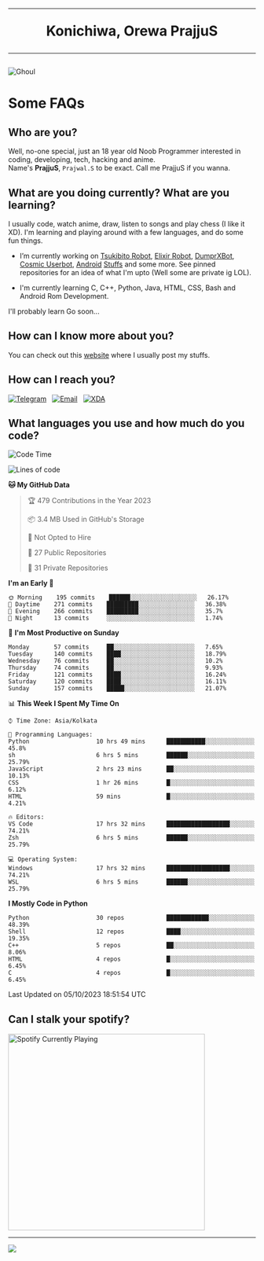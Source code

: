 <h1 align="center"><hr>Konichiwa, Orewa PrajjuS<hr></h1>


<img src="https://telegra.ph/file/6041d22c64479ee5ff802.jpg" alt="Ghoul"/>


<h1>Some FAQs</h1>


<h2>Who are you?</h2>

Well, no-one special, just an 18 year old Noob Programmer interested in coding, developing, tech, hacking and anime.
<br>
Name's <b>PrajjuS</b>, <code>Prajwal.S</code> to be exact. Call me PrajjuS if you wanna.


<h2>What are you doing currently? What are you learning?</h2>

I usually code, watch anime, draw, listen to songs and play chess (I like it XD). I'm learning and playing around with a few languages, and do some fun things.

- I’m currently working on <a href="Https://t.me/PrajjuSAssistantBot">Tsukibito Robot</a>, <a href="https://t.me/projectelixir_bot">Elixir Robot</a>, <a href="https://t.me/DumprXBot">DumprXBot</a>, <a href="https://github.com/SkyLab-Devs/CosmicUserbot">Cosmic Userbot</a>, <a href="https://github.com/Noob-OS">Android</a> <a href="https://github.com/PrajjuS/device_xiaomi_vince">Stuffs</a> and some more. See pinned repositories for an idea of what I'm upto (Well some are private ig LOL).

- I'm currently learning C, C++, Python, Java, HTML, CSS, Bash and Android Rom Development.

I'll probably learn Go soon...


<h2>How can I know more about you?</h2>

You can check out this <a href="https://prajjus.site">website</a> where I usually post my stuffs.


<h2>How can I reach you?</h2>

<a href="https://t.me/PrajjuS"><img src="https://img.shields.io/badge/PrajjuS-2CA5E0?style=flat-square&logo=telegram&logoColor=white" alt="Telegram"/></a>&nbsp;&nbsp;&nbsp;<a href="theprajjus@gmail.com"><img src="https://img.shields.io/badge/theprajjus@gmail.com-D14836?style=flat-square&logo=gmail&logoColor=white" alt="Email"/></a>&nbsp;&nbsp;&nbsp;<a href="https://forum.xda-developers.com/m/prajjus.10388799/"><img src="https://img.shields.io/badge/PrajjuS-F59714?style=flat-square&logo=xda-developers&logoColor=white" alt="XDA"/></a>


<h2>What languages you use and how much do you code?</h2>

<!--START_SECTION:waka-->
![Code Time](http://img.shields.io/badge/Code%20Time-422%20hrs%205%20mins-blue)

![Lines of code](https://img.shields.io/badge/From%20Hello%20World%20I%27ve%20Written-43%20Thousand%20lines%20of%20code-blue)

**🐱 My GitHub Data** 

> 🏆 479 Contributions in the Year 2023
 > 
> 📦 3.4 MB Used in GitHub's Storage 
 > 
> 🚫 Not Opted to Hire
 > 
> 📜 27 Public Repositories 
 > 
> 🔑 31 Private Repositories  
 > 
**I'm an Early 🐤** 

```text
🌞 Morning    195 commits    ██████░░░░░░░░░░░░░░░░░░░   26.17% 
🌆 Daytime    271 commits    █████████░░░░░░░░░░░░░░░░   36.38% 
🌃 Evening    266 commits    █████████░░░░░░░░░░░░░░░░   35.7% 
🌙 Night      13 commits     ░░░░░░░░░░░░░░░░░░░░░░░░░   1.74%

```
📅 **I'm Most Productive on Sunday** 

```text
Monday       57 commits     ██░░░░░░░░░░░░░░░░░░░░░░░   7.65% 
Tuesday      140 commits    ████░░░░░░░░░░░░░░░░░░░░░   18.79% 
Wednesday    76 commits     ██░░░░░░░░░░░░░░░░░░░░░░░   10.2% 
Thursday     74 commits     ██░░░░░░░░░░░░░░░░░░░░░░░   9.93% 
Friday       121 commits    ████░░░░░░░░░░░░░░░░░░░░░   16.24% 
Saturday     120 commits    ████░░░░░░░░░░░░░░░░░░░░░   16.11% 
Sunday       157 commits    █████░░░░░░░░░░░░░░░░░░░░   21.07%

```


📊 **This Week I Spent My Time On** 

```text
⌚︎ Time Zone: Asia/Kolkata

💬 Programming Languages: 
Python                   10 hrs 49 mins      ███████████░░░░░░░░░░░░░░   45.8% 
sh                       6 hrs 5 mins        ██████░░░░░░░░░░░░░░░░░░░   25.79% 
JavaScript               2 hrs 23 mins       ██░░░░░░░░░░░░░░░░░░░░░░░   10.13% 
CSS                      1 hr 26 mins        █░░░░░░░░░░░░░░░░░░░░░░░░   6.12% 
HTML                     59 mins             █░░░░░░░░░░░░░░░░░░░░░░░░   4.21%

🔥 Editors: 
VS Code                  17 hrs 32 mins      ██████████████████░░░░░░░   74.21% 
Zsh                      6 hrs 5 mins        ██████░░░░░░░░░░░░░░░░░░░   25.79%

💻 Operating System: 
Windows                  17 hrs 32 mins      ██████████████████░░░░░░░   74.21% 
WSL                      6 hrs 5 mins        ██████░░░░░░░░░░░░░░░░░░░   25.79%

```

**I Mostly Code in Python** 

```text
Python                   30 repos            ████████████░░░░░░░░░░░░░   48.39% 
Shell                    12 repos            ████░░░░░░░░░░░░░░░░░░░░░   19.35% 
C++                      5 repos             ██░░░░░░░░░░░░░░░░░░░░░░░   8.06% 
HTML                     4 repos             █░░░░░░░░░░░░░░░░░░░░░░░░   6.45% 
C                        4 repos             █░░░░░░░░░░░░░░░░░░░░░░░░   6.45%

```



 Last Updated on 05/10/2023 18:51:54 UTC
<!--END_SECTION:waka-->


<h2>Can I stalk your spotify?</h2>

<a href="https://open.spotify.com/user/cotgk31v4nhw20gs5adb29jq5"><img src="https://spotify-readme-prajjus.vercel.app/api?theme=dark&rainbow=true" alt="Spotify Currently Playing" width="400px"/></a>


<hr>


<img src="https://komarev.com/ghpvc/?username=prajjus&label=Profile%20Views&color=000000&style=flat">
